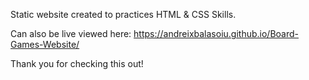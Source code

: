 Static website created to practices HTML & CSS Skills.

Can also be live viewed here: https://andreixbalasoiu.github.io/Board-Games-Website/

Thank you for checking this out!
